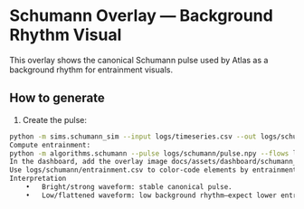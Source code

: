 # Schumann Overlay — Background Rhythm Visual

This overlay shows the canonical Schumann pulse used by Atlas as a background rhythm for entrainment visuals.

## How to generate

1. Create the pulse:
```bash
python -m sims.schumann_sim --input logs/timeseries.csv --out logs/schumann/pulse.npy --overlay docs/assets/dashboard/schumann_overlay.png
Compute entrainment:
python -m algorithms.schumann --pulse logs/schumann/pulse.npy --flows logs/raw/example.csv --out logs/schumann/entrainment.csv
In the dashboard, add the overlay image docs/assets/dashboard/schumann_overlay.png as a background strip for the Pulse panel.
Use logs/schumann/entrainment.csv to color-code elements by entrainment score in the Awareness panel.
Interpretation
	•	Bright/strong waveform: stable canonical pulse.
	•	Low/flattened waveform: low background rhythm—expect lower entrainment.
